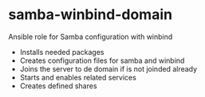 # samba-winbind-domain

Ansible role for Samba configuration with winbind

- Installs needed packages
- Creates configuration files for samba and winbind
- Joins the server to de domain if is not joinded already
- Starts and enables related services
- Creates defined shares

